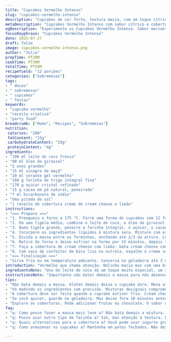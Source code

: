```yaml
---
title: "Cupcakes Vermelho Intenso"
slug: "cupcakes-vermelho-intenso"
description: "Cupcakes de cor forte, textura macia, com um toque cítrico e cremoso por causa do creme de cream cheese e limão. Receita com quantidades ajustadas e ingredientes trocados para um sabor diferente mas surpreendente. Leve, sem nozes, fácil de fazer em casa e glaceado com um creme que substitui a tradicional meringue, usando creme de cream cheese. Tempo de preparo e cozimento alterados para melhor controle."
metaDescription: "Cupcakes Vermelho Intenso com sabor cítrico e cobertura de cream cheese. Receitinha que surpreende. Sabor leve e visual impactante."
ogDescription: "Experimente os Cupcakes Vermelho Intenso. Sabor marcante com cobertura de cream cheese e limão. Perfeitos para festas e café da tarde."
focusKeyphrase: "Cupcakes Vermelho Intenso"
date: 2025-07-27
draft: false
image: cupcakes-vermelho-intenso.png
author: "Julia"
prepTime: PT20M
cookTime: PT30M
totalTime: PT50M
recipeYield: "12 porções"
categories: ["Sobremesas"]
tags:
- " doces"
- " sobremesas"
- " cupcakes"
- " festas"
keywords:
- "cupcake vermelho"
- "receita criativa"
- "party food"
breadcrumb: ["Home", "Recipes", "Sobremesas"]
nutrition: 
 calories: "280"
 fatContent: "15g"
 carbohydrateContent: "33g"
 proteinContent: "4g"
ingredients:
- "190 ml leite de coco fresco"
- "90 ml óleo de girassol"
- "2 ovos grandes"
- "15 ml vinagre de maçã"
- "20 ml corante gel vermelho"
- "160 g farinha de trigo integral fina"
- "170 g açúcar cristal refinado"
- "15 g cacau em pó natural, peneirado"
- "7 ml bicarbonato de sódio"
- "Uma pitada de sal"
- "1 receita de cobertura creme de cream cheese e limão"
instructions:
- "=== Preparo ==="
- "1. Preaqueça o forno a 175 °C. Forre uma forma de cupcakes com 12 forminhas de papel."
- "2. Em uma tigela média, combine o leite de coco, o óleo de girassol, ovos, vinagre de maçã e o corante em gel. Misture com um batedor até ficar homogêneo, sem bater demais."
- "3. Numa tigela grande, peneire a farinha integral, o açúcar, o cacau, bicarbonato e sal. Misture tudo rapidamente para distribuir os ingredientes secos."
- "4. Incorpore os ingredientes líquidos à mistura seca. Misture com espátula até a massa ficar lisa, sem bolinhas de farinha, mas evite mexer demais senão fica pesado."
- "5. Divida a massa entre as forminhas, enchendo até 2/3 da altura. Leve ao forno e asse por 25 a 30 minutos, testando com palito no centro, que deve sair limpo."
- "6. Retire do forno e deixe esfriar na forma por 15 minutos, depois transfira para grelha para esfriar completamente antes de cobrir."
- "7. Faça a cobertura de cream cheese com limão: bata cream cheese com manteiga, açúcar de confeiteiro e raspas de limão, até ficar cremoso e firme."
- "8. Com saco de confeitar de bico liso ou estrela, espalhe o creme sobre os cupcakes frios. Decore com raspas de limão ou polvilhe levemente cacau em pó."
- "=== Finalização ==="
- "Sirva frio ou em temperatura ambiente. Conserva na geladeira até 3 dias, mas o sabor fica melhor no dia do preparo."
introduction: "Vermelho que chama atenção. Bolinho macio mas com uma base diferente, usando leite de coco em vez de leite comum. Ovo que ajuda na estrutura. Óleo que hidrata e deixa leve. Vinagre de maçã para realçar o fermento. Corante em gel, porque o líquido quase não muda a textura e deixa o vermelho mais vibrante que os corantes comuns. A farinha mudou - integral, mais sabor, criação de textura que não é pesada por causa do resto da receita. Cacau em pó deu aquela profundidade que o cacau tradicional traria mas em menor quantidade. Açúcar cristal substitui o açúcar de confeiteiro para deixar os cupcakes mais encorpados e menos doces, quebra o padrão. Bicarbonato ajustado para reagir com ingredientes ácidos do vinagre e do leite de coco. Sal, só um toque. No lugar da meringue italiana, substituímos por um creme de cream cheese batido com limão. O toque ácido contrasta com o doce, traz brasilidade, lembra o sabor de torta de limão, mais fresco, saindo do tradicional de merengue que é doce e pegajoso demais. Cozimento um pouco mais longo para garantir que o integral absorva bem a umidade e fique macio sem ficar cru no centro. Fácil de fazer, resultado visual e saboroso, pra quem gosta ou quer impressionar. Pode fazer em festas, para um café da tarde especial. Serve para veganos? Não, ovos e cream cheese na cobertura, mas pode adaptar substituindo esses ingredientes para versões vegetais."
ingredientsNote: "Uso do leite de coco dá um toque muito especial, um sabor que não se escapa. O óleo de girassol é preferível porque tem sabor neutro, diferente do canola, que pode ser mais processado. Corante em gel vermelho é mais concentrado, com menos líquido, ajudando na cor sem alterar a massa. Farinha integral substitui a branca para dar sabor e textura mais robusta, sem perder maciez. Açúcar cristal emagrece a massa um pouco, adoça mais lentamente, menos doce que açúcar de confeiteiro. Cacau em pó natural tem gosto mais forte que o alcalino, bem importante para acentuar o vermelho. Bicarbonato de sódio é o fermento que reage com o vinagre e o leite de coco, por isso precisa da quantidade certa. Troca do vinagre branco pelo de maçã porque tem sabor e aroma mais complexo, combina bem com sabores mais naturais. Sal realça o sabor, sem ele a receita fica apagada. A cobertura de cream cheese e limão é mais simples que meringue, não precisa se preocupar com ponto de açúcar e calor, e traz frescor. A receita da cobertura pode ser feita batendo cream cheese em temperatura ambiente com manteiga sem sal, açúcar de confeiteiro e raspas ou suco de limão a gosto. Pode ajustar textura com um pouco de leite se ficar firme demais."
instructionsNote: "Importante não bater demais a massa para não desenvolver glúten em excesso, o que endurece o bolo. Misture rapidamente até incorporar. Forrar as forminhas ajuda a evitar sujeira e facilita na hora de desenformar. Assar em temperatura correta, forno preaquecido. Teste de palito é essencial para não assar demais e secar. Tempo pode variar conforme forno. Deixe esfriar antes da cobertura para não derreter o creme e deixar líquido. Cobertura deve ser passada em temperatura ambiente, com o bolo frio, para melhor resultado. Pode usar saco de confeitar com bico de sua preferência para decoração. Decoração simples mas com toque das raspas ou uma pitada de cacau fica bonita. Guardar em pote fechado na geladeira e levar ao ambiente 10 minutos antes de servir para melhor sabor e textura. Receita fácil e prática para quem quer algo diferente do tradicional red velvet, com sabor mais natural e visual impactante."
tips:
- "Não bata demais a massa. Glúten demais deixa o cupcake duro. Mexa até incorporar. Isso evita a textura pesada. Misture bem os ingredientes líquidos antes. A união é essencial. Não esqueça do corante em gel. Ele é mais concentrado, menos líquido. Isso mantém a massa leve."
- "Vá medindo os ingredientes com precisão. Misturas desiguais comprometem o resultado. Faça a prova do palito sempre. Ajuste o tempo de forno. Nunca deixe abrir o forno antes de 20 minutos. Isso garante que o cupcake cresça bem. Deixe esfriar totalmente antes de cobrir."
- "A cobertura deve ser feita quando o cupcake estiver frio. Cream cheese funciona melhor em temperatura ambiente. Ventile a área. Facilita o trabalho com o saco de confeitar. Use sempre bico liso ou estrela. Raspas de limão adicionam charme e frescor."
- "Se você quiser, guarde na geladeira. Mas deixe fora 10 minutos antes de servir. O sabor melhora com a temperatura. Não guarde por mais de três dias. Come a fresquinha. Substituí creme de leite, o sabor vai mudar. Se for vegano, adapta bem fazendo alternações nos ovos."
- "Explore as coberturas. Pode adicionar frutas ou chocolate. O sabor do cupcake é versátil. O cacau em pó aqui tem um papel. Ele dá aquela profundidade. Mas não exagere nas variações, a receita é especial."
faq:
- "q: Como posso fazer a massa mais leve a? Não bata demais a mistura. O glúten pode deixar pesado. Mexa o mínimo até sumir as bolinhas."
- "q: Posso usar outro tipo de farinha a? Sim, mas atenção à textura. Farinha sem glúten pode dar um resultado diferente. Observe a umidade também."
- "q: Quais alternativas para a cobertura a? Você pode usar iogurte grego com limão. A consistência vai ficar diferente. Uma receita de glacê também funciona bem."
- "q: Como armazenar os cupcakes a? Mantenha em potes fechados. Não deixe exposto, resseca rápido. Pode colocar na geladeira por até três dias."

---
```

